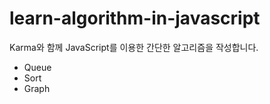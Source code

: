 # learn-algorithm-in-javascript

Karma와 함께 JavaScript를 이용한 간단한 알고리즘을 작성합니다.

- Queue
- Sort
- Graph
